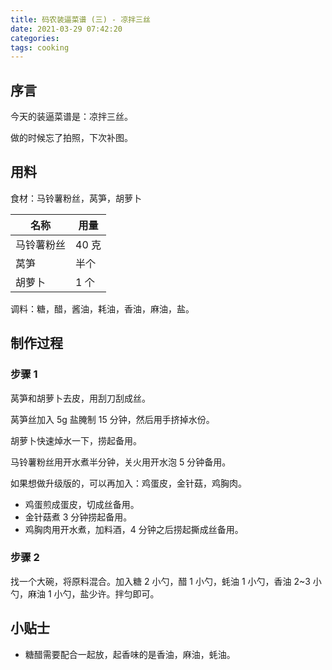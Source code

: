 ```yaml
---
title: 码农装逼菜谱 (三) - 凉拌三丝
date: 2021-03-29 07:42:20
categories:
tags: cooking
---
```


## 序言

今天的装逼菜谱是：凉拌三丝。

做的时候忘了拍照，下次补图。

## 用料

食材：马铃薯粉丝，莴笋，胡萝卜

| 名称          | 用量 |
| -----------   | ----------- |
| 马铃薯粉丝       | 40 克     |
| 莴笋   |  半个   |
| 胡萝卜 |  1 个   |

调料：糖，醋，酱油，耗油，香油，麻油，盐。

## 制作过程

### 步骤 1

莴笋和胡萝卜去皮，用刮刀刮成丝。

莴笋丝加入 5g 盐腌制 15 分钟，然后用手挤掉水份。

胡萝卜快速焯水一下，捞起备用。

马铃薯粉丝用开水煮半分钟，关火用开水泡 5 分钟备用。

如果想做升级版的，可以再加入：鸡蛋皮，金针菇，鸡胸肉。

 * 鸡蛋煎成蛋皮，切成丝备用。
 * 金针菇煮 3 分钟捞起备用。
 * 鸡胸肉用开水煮，加料酒，4 分钟之后捞起撕成丝备用。

### 步骤 2

找一个大碗，将原料混合。加入糖 2 小勺，醋 1 小勺，蚝油 1 小勺，香油 2~3 小勺，麻油 1 小勺，盐少许。拌匀即可。

## 小贴士

 * 糖醋需要配合一起放，起香味的是香油，麻油，蚝油。


